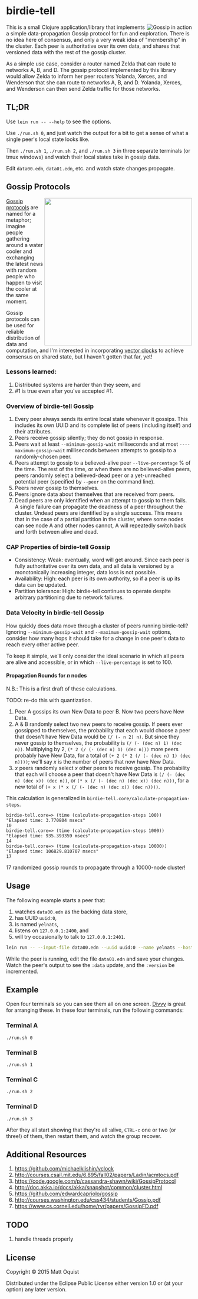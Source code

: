 # birdie-tell

<img align="right" alt="Gossip in action" src="http://blogs.unimelb.edu.au/sciencecommunication/files/2014/10/Screen-shot-2014-10-20-at-6.34.52-PM.png"/>

This is a small Clojure application/library that implements a simple
data-propagation Gossip protocol for fun and exploration. There is no
idea here of consensus, and only a very weak idea of "membership" in
the cluster. Each peer is authoritative over its own data, and shares
that versioned data with the rest of the gossip cluster.

As a simple use case, consider a router named Zelda that can route to
networks A, B, and D. The gossip protocol implemented by this library
would allow Zelda to inform her peer routers Yolanda, Xerces, and
Wenderson that she can route to networks A, B, and D. Yolanda, Xerces,
and Wenderson can then send Zelda traffic for those networks.

## TL;DR

Use `lein run -- --help` to see the options.

Use `./run.sh 0`, and just watch the output for a bit to get a sense
of what a single peer's local state looks like.

Then `./run.sh 1`, `./run.sh 2`, and `./run.sh 3` in three separate
terminals (or tmux windows) and watch their local states take in
gossip data.

Edit `data00.edn`, `data01.edn`, etc. and watch state changes
propagate.

## Gossip Protocols

<a href="https://camo.githubusercontent.com/9c623792929f54b6ec656ee718fec7ccc1a42892/68747470733a2f2f7261772e6769746875622e636f6d2f737562737461636b2f6e6f6465666573742d323031322f6d61737465722f696d616765732f676f737369705f70726f746f636f6c2e706e67"><img align="right" src="https://camo.githubusercontent.com/9c623792929f54b6ec656ee718fec7ccc1a42892/68747470733a2f2f7261772e6769746875622e636f6d2f737562737461636b2f6e6f6465666573742d323031322f6d61737465722f696d616765732f676f737369705f70726f746f636f6c2e706e67" width="400"/></a>

[Gossip protocols](https://en.wikipedia.org/wiki/Gossip_protocol) are
named for a metaphor; imagine people gathering around a water cooler
and exchanging the latest news with random people who happen to visit
the cooler at the same moment.

Gossip protocols can be used for reliable distribution of data and
computation, and I'm interested in incorporating [vector
clocks](https://en.wikipedia.org/wiki/Vector_clock) to achieve
consensus on shared state, but I haven't gotten that far, yet!

### Lessons learned:
1. Distributed systems are harder than they seem, and
1. #1 is true even after you've accepted #1.

### Overview of birdie-tell Gossip

1. Every peer always sends its entire local state whenever it gossips. This includes its own UUID and its complete list of peers (including itself) and their attributes.
1. Peers receive gossip silently; they do not gossip in response.
1. Peers wait at least `--minimum-gossip-wait` milliseconds and at most `----maximum-gossip-wait` milliseconds between attempts to gossip to a randomly-chosen peer.
1. Peers attempt to gossip to a believed-alive peer `--live-percentage` % of the time. The rest of the time, or when there are no believed-alive peers, peers randomly select a believed-dead peer or a yet-unreached potential peer (specified by `--peer` on the command line).
1. Peers never gossip to themselves.
1. Peers ignore data about themselves that are received from peers.
1. Dead peers are only identified when an attempt to gossip to them fails. A single failure can propagate the deadness of a peer throughout the cluster. Undead peers are identified by a single success. This means that in the case of a partial partition in the cluster, where some nodes can see node A and other nodes cannot, A will repeatedly switch back and forth between alive and dead.

### CAP Properties of birdie-tell Gossip

* Consistency: Weak: eventually, word will get around. Since each peer is fully authoritative over its own data, and all data is versioned by a monotonically increasing integer, data loss is not possible.
* Availability: High: each peer is its own authority, so if a peer is up its data can be updated.
* Partition tolerance: High: birdie-tell continues to operate despite arbitrary partitioning due to network failures.

### Data Velocity in birdie-tell Gossip

How quickly does data move through a cluster of peers running
birdie-tell? Ignoring `--minimum-gossip-wait` and
`--maximum-gossip-wait` options, consider how many hops it should take
for a change in one peer's data to reach every other active peer.

To keep it simple, we'll only consider the ideal scenario in which all
peers are alive and accessible, or in which `--live-percentage` is set
to 100.

#### Propagation Rounds for *n* nodes

N.B.: This is a first draft of these calculations.

TODO: re-do this with quantization.

1. Peer A gossips its own New Data to peer B. Now two peers have New Data.
1. A & B randomly select two new peers to receive gossip. If peers ever gossipped to themselves, the probability that each would choose a peer that doesn't have New Data would be `(/ (- n 2) n)`. But since they never gossip to themselves, the probability is `(/ (- (dec n) 1) (dec n))`. Multiplying by 2, `(* 2 (/ (- (dec n) 1) (dec n)))` more peers probably have New Data, for a total of `(+ 2 (* 2 (/ (- (dec n) 1) (dec n))))`; we'll say *x* is the number of peers that now have New Data.
1. *x* peers randomly select *x* other peers to receive gossip. The probability that each will choose a peer that doesn't have New Data is `(/ (- (dec n) (dec x)) (dec n))`, or `(* x (/ (- (dec n) (dec x)) (dec n)))`, for a new total of `(+ x (* x (/ (- (dec n) (dec x)) (dec n))))`.

This calculation is generalized in `birdie-tell.core/calculate-propagation-steps`.

```
birdie-tell.core=> (time (calculate-propagation-steps 100))
"Elapsed time: 3.770804 msecs"
10
birdie-tell.core=> (time (calculate-propagation-steps 1000))
"Elapsed time: 935.393359 msecs"
14
birdie-tell.core=> (time (calculate-propagation-steps 10000))
"Elapsed time: 106829.810707 msecs"
17
```

17 randomized gossip rounds to propagate through a 10000-node cluster!

## Usage

The following example starts a peer that:

1. watches `data00.edn` as the backing data store,
1. has UUID `uuid:0`,
1. is named `yelnats`,
1. listens on `127.0.0.1:2400`, and
1. will try occasionally to talk to `127.0.0.1:2401`.

```bash
lein run -- --input-file data00.edn --uuid uuid:0 --name yelnats --host-port 127.0.0.1:2400 --peer 127.0.0.1:2401
```

While the peer is running, edit the file `data01.edn` and save your changes. Watch the peer's output to see the `:data` update, and the `:version` be incremented.

## Example

Open four terminals so you can see them all on one screen. [Divvy](http://mizage.com/divvy/) is great for arranging these. In these four terminals, run the following commands:

### Terminal A
`./run.sh 0`

### Terminal B
`./run.sh 1`

### Terminal C
`./run.sh 2`

### Terminal D
`./run.sh 3`

After they all start showing that they're all :alive, `CTRL-c` one or two (or three!) of them, then restart them, and watch the group recover.

## Additional Resources

1. https://github.com/michaelklishin/vclock
1. http://courses.csail.mit.edu/6.895/fall02/papers/Ladin/acmtocs.pdf
1. https://code.google.com/p/cassandra-shawn/wiki/GossipProtocol
1. http://doc.akka.io/docs/akka/snapshot/common/cluster.html
1. https://github.com/edwardcapriolo/gossip
1. http://courses.washington.edu/css434/students/Gossip.pdf
1. https://www.cs.cornell.edu/home/rvr/papers/GossipFD.pdf

## TODO

1. handle threads properly

## License

Copyright © 2015 Matt Oquist

Distributed under the Eclipse Public License either version 1.0 or (at
your option) any later version.